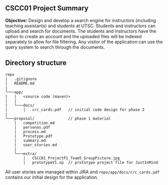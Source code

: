﻿## CSCC01 Project Summary

**Objective:** Design and develop a search engine for instructors (including teaching assistants) and students at UTSC. Students and instructors can upload and search for documents. The students and instructors have the option to create an account and the uploaded files will be indexed separately to allow for file filtering. Any visitor of the application can use the query system to search through the documents.

## Directory structure

```
repo
|   .gitignore
|   README.md
|
└───app/
|   |   <source code (maven)>
|   |
|   └───docs/
|       |   crc_cards.pdf   // initial code design for phase 2
|
└───proposal/               // phase 1 material
    |   competition.md     
    |   personas.pdf
    |   process.md
    |   Prototype.pdf
    |   summary.md
    |   user_stories.md
    |
    └───extra/
        |   CSCC01_ProjectP1_Team5_GroupPicture.jpg
        |   prototypeV1.vp  // prototype project file for JustInMind
```

All user stories are managed within JIRA and <code>repo/app/docs/crc_cards.pdf</code> contains our initial design for the application.
